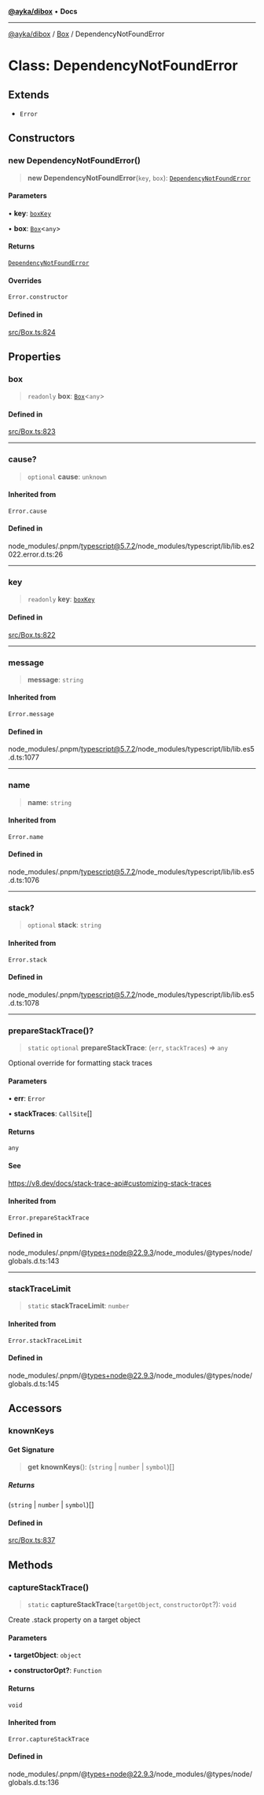 [**@ayka/dibox**](../../../README.md) • **Docs**

***

[@ayka/dibox](../../../globals.md) / [Box](../README.md) / DependencyNotFoundError

# Class: DependencyNotFoundError

## Extends

- `Error`

## Constructors

### new DependencyNotFoundError()

> **new DependencyNotFoundError**(`key`, `box`): [`DependencyNotFoundError`](DependencyNotFoundError.md)

#### Parameters

• **key**: [`boxKey`](../type-aliases/boxKey.md)

• **box**: [`Box`](Box.md)\<`any`\>

#### Returns

[`DependencyNotFoundError`](DependencyNotFoundError.md)

#### Overrides

`Error.constructor`

#### Defined in

[src/Box.ts:824](https://github.com/AndreyMork/dibox/blob/32667f725c68d64dc5c8fc9751dde5370b7962d5/src/Box.ts#L824)

## Properties

### box

> `readonly` **box**: [`Box`](Box.md)\<`any`\>

#### Defined in

[src/Box.ts:823](https://github.com/AndreyMork/dibox/blob/32667f725c68d64dc5c8fc9751dde5370b7962d5/src/Box.ts#L823)

***

### cause?

> `optional` **cause**: `unknown`

#### Inherited from

`Error.cause`

#### Defined in

node\_modules/.pnpm/typescript@5.7.2/node\_modules/typescript/lib/lib.es2022.error.d.ts:26

***

### key

> `readonly` **key**: [`boxKey`](../type-aliases/boxKey.md)

#### Defined in

[src/Box.ts:822](https://github.com/AndreyMork/dibox/blob/32667f725c68d64dc5c8fc9751dde5370b7962d5/src/Box.ts#L822)

***

### message

> **message**: `string`

#### Inherited from

`Error.message`

#### Defined in

node\_modules/.pnpm/typescript@5.7.2/node\_modules/typescript/lib/lib.es5.d.ts:1077

***

### name

> **name**: `string`

#### Inherited from

`Error.name`

#### Defined in

node\_modules/.pnpm/typescript@5.7.2/node\_modules/typescript/lib/lib.es5.d.ts:1076

***

### stack?

> `optional` **stack**: `string`

#### Inherited from

`Error.stack`

#### Defined in

node\_modules/.pnpm/typescript@5.7.2/node\_modules/typescript/lib/lib.es5.d.ts:1078

***

### prepareStackTrace()?

> `static` `optional` **prepareStackTrace**: (`err`, `stackTraces`) => `any`

Optional override for formatting stack traces

#### Parameters

• **err**: `Error`

• **stackTraces**: `CallSite`[]

#### Returns

`any`

#### See

https://v8.dev/docs/stack-trace-api#customizing-stack-traces

#### Inherited from

`Error.prepareStackTrace`

#### Defined in

node\_modules/.pnpm/@types+node@22.9.3/node\_modules/@types/node/globals.d.ts:143

***

### stackTraceLimit

> `static` **stackTraceLimit**: `number`

#### Inherited from

`Error.stackTraceLimit`

#### Defined in

node\_modules/.pnpm/@types+node@22.9.3/node\_modules/@types/node/globals.d.ts:145

## Accessors

### knownKeys

#### Get Signature

> **get** **knownKeys**(): (`string` \| `number` \| `symbol`)[]

##### Returns

(`string` \| `number` \| `symbol`)[]

#### Defined in

[src/Box.ts:837](https://github.com/AndreyMork/dibox/blob/32667f725c68d64dc5c8fc9751dde5370b7962d5/src/Box.ts#L837)

## Methods

### captureStackTrace()

> `static` **captureStackTrace**(`targetObject`, `constructorOpt`?): `void`

Create .stack property on a target object

#### Parameters

• **targetObject**: `object`

• **constructorOpt?**: `Function`

#### Returns

`void`

#### Inherited from

`Error.captureStackTrace`

#### Defined in

node\_modules/.pnpm/@types+node@22.9.3/node\_modules/@types/node/globals.d.ts:136
